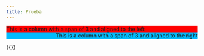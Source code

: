 ```yaml
---
title: Prueba
---
```

<div class="span-3" style="background: #ff0000; text-align: left;">This is a column with a span of 3 and aligned to the left</div>

<div class="span-3" style="background: #00bbff; text-align: right;">T﻿his is a column with a span of 3 and aligned to the right</div>

{{<divider-title text="This is a Divider Title">}}